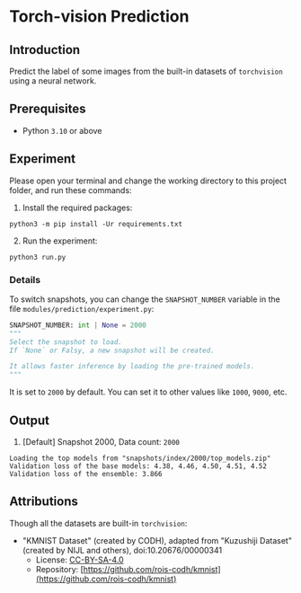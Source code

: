 # Torch-vision Prediction

## Introduction

Predict the label of some images from the built-in datasets of `torchvision` using a neural network.

## Prerequisites

- Python `3.10` or above

## Experiment

Please open your terminal and change the working directory to this project folder, and run these commands:

1. Install the required packages:

```shell
python3 -m pip install -Ur requirements.txt
```

2. Run the experiment:

```shell
python3 run.py
```

### Details

To switch snapshots, you can change the `SNAPSHOT_NUMBER` variable in the file `modules/prediction/experiment.py`:

```python
SNAPSHOT_NUMBER: int | None = 2000
"""
Select the snapshot to load.
If `None` or Falsy, a new snapshot will be created.

It allows faster inference by loading the pre-trained models.
"""
```

It is set to `2000` by default. You can set it to other values like `1000`, `9000`, etc.

## Output

1. \[Default\] Snapshot 2000, Data count: `2000`

```plaintext
Loading the top models from "snapshots/index/2000/top_models.zip"
Validation loss of the base models: 4.38, 4.46, 4.50, 4.51, 4.52
Validation loss of the ensemble: 3.866
```

## Attributions

Though all the datasets are built-in `torchvision`:

- "KMNIST Dataset" (created by CODH), adapted from "Kuzushiji Dataset" (created by NIJL and others), doi:10.20676/00000341
  - License: [CC-BY-SA-4.0](https://creativecommons.org/licenses/by-sa/4.0/)
  - Repository: [https://github.com/rois-codh/kmnist](https://github.com/rois-codh/kmnist)
